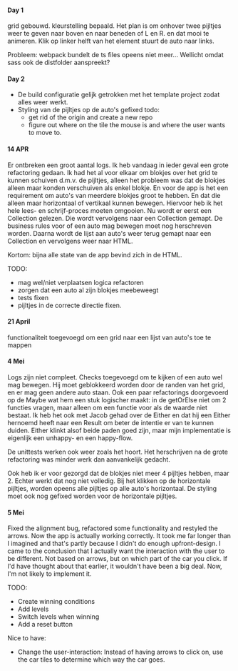 #### Day 1 
grid gebouwd. kleurstelling bepaald.
Het plan is om onhover twee pijltjes weer te geven naar boven en naar beneden of L en R. en dat mooi te animeren.
Klik op linker helft van het element stuurt de auto naar links.

Probleem: webpack bundelt de ts files opeens niet meer...
Wellicht omdat sass ook de distfolder aanspreekt?

#### Day 2
- De build configuratie gelijk getrokken met het template project zodat alles weer werkt.
- Styling van de pijltjes op de auto's gefixed
todo:
  - get rid of the origin and create a new repo
  - figure out where on the tile the mouse is and where the user wants to move to.

#### 14 APR
Er ontbreken een groot aantal logs. 
Ik heb vandaag in ieder geval een grote refactoring gedaan.
Ik had het al voor elkaar om blokjes over het grid te kunnen schuiven
d.m.v. de pijltjes, alleen het probleem was dat de blokjes alleen
maar konden verschuiven als enkel blokje. En voor de app is het een requirement
om auto's van meerdere blokjes groot te hebben. En dat die alleen maar horizontaal
of vertikaal kunnen bewegen. 
Hiervoor heb ik het hele lees- en schrijf-proces moeten omgooien. 
Nu wordt er eerst een Collection<GridItem> gelezen. Die wordt vervolgens naar een 
Collection<Car> gemapt. De business rules voor of een auto mag bewegen moet nog 
herschreven worden. Daarna wordt de lijst aan auto's weer terug gemapt naar een 
Collection<GridItems> en vervolgens weer naar HTML. 

Kortom: bijna alle state van de app bevind zich in de HTML. 

TODO:
- mag wel/niet verplaatsen logica refactoren
- zorgen dat een auto al zijn blokjes meebeweegt
- tests fixen
- pijltjes in de correcte directie fixen.

#### 21 April
functionaliteit toegevoegd om een grid naar een lijst van auto's toe te mappen

#### 4 Mei
Logs zijn niet compleet.
Checks toegevoegd om te kijken of een auto wel mag bewegen. Hij moet geblokkeerd worden
door de randen van het grid, en er mag geen andere auto staan.
Ook een paar refactorings doorgevoerd op de Maybe wat hem een stuk logischer maakt:
in de getOrElse niet om 2 functies vragen, maar alleen om een functie voor als de waarde niet bestaat.
Ik heb het ook met Jacob gehad over de Either en dat hij een Either hernoemd heeft naar een Result
om beter de intentie er van te kunnen duiden. Either klinkt alsof beide paden goed zijn, maar
mijn implementatie is eigenlijk een unhappy- en een happy-flow. 

De unittests werken ook weer zoals het hoort. Het herschrijven na de grote refactoring
was minder werk dan aanvankelijk gedacht. 

Ook heb ik er voor gezorgd dat de blokjes niet meer 4 pijltjes hebben, maar 2. Echter werkt dat nog 
niet volledig. Bij het klikken op de horizontale pijltjes, worden opeens alle pijltjes op alle
auto's horizontaal. De styling moet ook nog gefixed worden voor de horizontale pijltjes.

#### 5 Mei
Fixed the alignment bug, refactored some functionality and restyled the arrows.
Now the app is actually working correctly. It took me far longer than I imagined and that's partly
because I didn't do enough upfront-design. I came to the conclusion that I actually want the 
interaction with the user to be different. Not based on arrows, but on which part of the car you click.
If I'd have thought about that earlier, it wouldn't have been a big deal. Now, I'm not likely to 
implement it.

TODO:
- Create winning conditions
- Add levels
- Switch levels when winning
- Add a reset button

Nice to have: 
- Change the user-interaction: 
    Instead of having arrows to click on, use the car tiles to determine which way the car goes.
